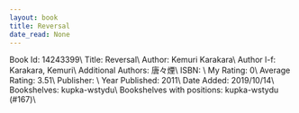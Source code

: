 ```yaml
---
layout: book
title: Reversal
date_read: None
---
```


Book Id: 14243399\ 
Title: Reversal\ 
Author: Kemuri Karakara\ 
Author l-f: Karakara, Kemuri\ 
Additional Authors: 唐々煙\ 
ISBN: \ 
My Rating: 0\ 
Average Rating: 3.51\ 
Publisher: \ 
Year Published: 2011\ 
Date Added: 2019/10/14\ 
Bookshelves: kupka-wstydu\ 
Bookshelves with positions: kupka-wstydu (#167)\ 

